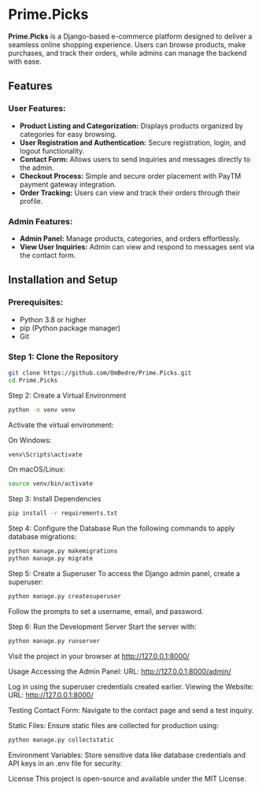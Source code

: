 # Prime.Picks

**Prime.Picks** is a Django-based e-commerce platform designed to deliver a seamless online shopping experience. Users can browse products, make purchases, and track their orders, while admins can manage the backend with ease.

## Features

### User Features:
- **Product Listing and Categorization:** Displays products organized by categories for easy browsing.
- **User Registration and Authentication:** Secure registration, login, and logout functionality.
- **Contact Form:** Allows users to send inquiries and messages directly to the admin.
- **Checkout Process:** Simple and secure order placement with PayTM payment gateway integration.
- **Order Tracking:** Users can view and track their orders through their profile.

### Admin Features:
- **Admin Panel:** Manage products, categories, and orders effortlessly.
- **View User Inquiries:** Admin can view and respond to messages sent via the contact form.

## Installation and Setup

### Prerequisites:
- Python 3.8 or higher
- pip (Python package manager)
- Git

### Step 1: Clone the Repository
```bash
git clone https://github.com/OmBedre/Prime.Picks.git
cd Prime.Picks
```

Step 2: Create a Virtual Environment
```bash
python -m venv venv
```
Activate the virtual environment:

On Windows:
```bash
venv\Scripts\activate
```

On macOS/Linux:
```bash
source venv/bin/activate
```

Step 3: Install Dependencies
```bash
pip install -r requirements.txt
```

Step 4: Configure the Database
Run the following commands to apply database migrations:
```bash
python manage.py makemigrations
python manage.py migrate
```

Step 5: Create a Superuser
To access the Django admin panel, create a superuser:
```bash
python manage.py createsuperuser
```
Follow the prompts to set a username, email, and password.

Step 6: Run the Development Server
Start the server with:
```bash
python manage.py runserver
```
Visit the project in your browser at http://127.0.0.1:8000/

Usage
Accessing the Admin Panel:
URL: http://127.0.0.1:8000/admin/

Log in using the superuser credentials created earlier.
Viewing the Website:
URL: http://127.0.0.1:8000/

Testing Contact Form:
Navigate to the contact page and send a test inquiry.


Static Files: Ensure static files are collected for production using:
```bash
python manage.py collectstatic
```

Environment Variables: Store sensitive data like database credentials and API keys in an .env file for security.

License
This project is open-source and available under the MIT License.





